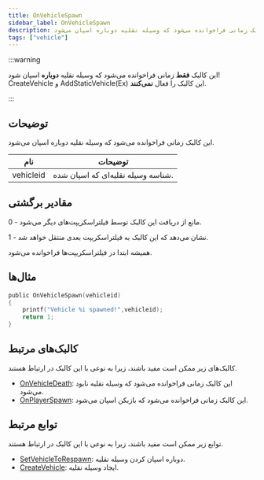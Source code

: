 ```yaml
---
title: OnVehicleSpawn
sidebar_label: OnVehicleSpawn
description: این کالبک زمانی فراخوانده می‌شود که وسیله نقلیه دوباره اسپان می‌شود.
tags: ["vehicle"]
---
```


:::warning

این کالبک **فقط** زمانی فراخوانده می‌شود که وسیله نقلیه **دوباره** اسپان شود! CreateVehicle و AddStaticVehicle(Ex) این کالبک را فعال **نمی‌کنند**.

:::

## توضیحات

این کالبک زمانی فراخوانده می‌شود که وسیله نقلیه دوباره اسپان می‌شود.

| نام      | توضیحات                         |
| --------- | ----------------------------------- |
| vehicleid | شناسه وسیله نقلیه‌ای که اسپان شده. |

## مقادیر برگشتی

0 - مانع از دریافت این کالبک توسط فیلتراسکریپت‌های دیگر می‌شود.

1 - نشان می‌دهد که این کالبک به فیلتراسکریپت بعدی منتقل خواهد شد.

همیشه ابتدا در فیلتراسکریپت‌ها فراخوانده می‌شود.

## مثال‌ها

```c
public OnVehicleSpawn(vehicleid)
{
    printf("Vehicle %i spawned!",vehicleid);
    return 1;
}
```

## کالبک‌های مرتبط

کالبک‌های زیر ممکن است مفید باشند، زیرا به نوعی با این کالبک در ارتباط هستند.

- [OnVehicleDeath](OnVehicleDeath): این کالبک زمانی فراخوانده می‌شود که وسیله نقلیه نابود می‌شود.
- [OnPlayerSpawn](OnPlayerSpawn): این کالبک زمانی فراخوانده می‌شود که بازیکن اسپان می‌شود.

## توابع مرتبط

توابع زیر ممکن است مفید باشند، زیرا به نوعی با این کالبک در ارتباط هستند.

- [SetVehicleToRespawn](../functions/SetVehicleToRespawn): دوباره اسپان کردن وسیله نقلیه.
- [CreateVehicle](../functions/CreateVehicle): ایجاد وسیله نقلیه.